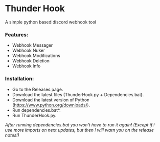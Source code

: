 # Thunder Hook
A simple python based discord webhook tool

### Features:
- Webhook Messager
- Webhook Nuker
- Webhook Modifications
- Webhook Deletion
- Webhook Info

### Installation:
- Go to the Releases page.
- Download the latest files (ThunderHook.py + Dependencies.bat).
- Download the latest version of Python (https://www.python.org/downloads/).
- Run dependencies.bat*.
- Run ThunderHook.py.

*After running dependencies.bat you *won't* have to run it again! (Except if i use more imports on next updates, but then I will warn you on the release notes!)*
